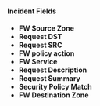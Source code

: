 
#### Incident Fields
- **FW Source Zone**
- **Request DST**
- **Request SRC**
- **FW policy action**
- **FW Service**
- **Request Description**
- **Request Summary**
- **Security Policy Match**
- **FW Destination Zone**
